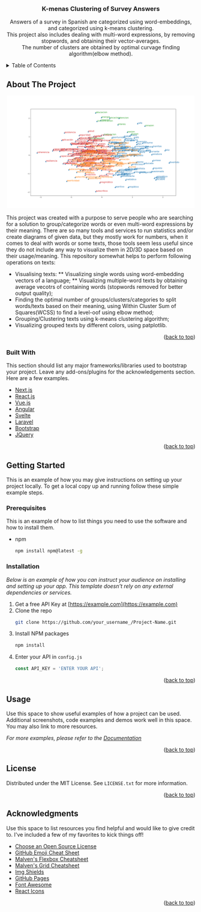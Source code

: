 <div id="top"></div>

<!-- PROJECT SHIELDS -->

<!-- PROJECT LOGO -->
<br />
<div align="center">
  <h3 align="center">K-menas Clustering of Survey Answers</h3>
  <p align="center">
    Answers of a survey in Spanish are categorized using word-embeddings, and categorized using k-means clustering. <br />
    This project also includes dealing with multi-word expressions, by removing stopwords, and obtaining their vector-averages. <br />
    The number of clusters are obtained by optimal curvage finding algorithm(elbow method).
  </p>
</div>



<!-- TABLE OF CONTENTS -->
<details>
  <summary>Table of Contents</summary>
  <ol>
    <li>
      <a href="#about-the-project">About The Project</a>
      <ul>
        <li><a href="#built-with">Built With</a></li>
      </ul>
    </li>
    <li>
      <a href="#getting-started">Getting Started</a>
      <ul>
        <li><a href="#prerequisites">Prerequisites</a></li>
        <li><a href="#installation">Installation</a></li>
      </ul>
    </li>
    <li><a href="#usage">Usage</a></li>
    <li><a href="#license">License</a></li>
    <li><a href="#Acknowledgments">Acknowledgements</a></li>
  </ol>
</details>



<!-- ABOUT THE PROJECT -->
## About The Project
<div align="center">
<img src="https://github.com/elmurod1202/survey-clustering/blob/main/src/example-figure.png?raw=true" width = "500" Alt = "Spanish words scattered in 2D space">
</div>

This project was created with a purpose to serve people who are searching for a solution to group/categorize words or even multi-word expressions by their meaning. There are so many tools and services to run statistics and/or create diagrams of given data, but they mostly work for numbers, when it comes to deal with words or some texts, those tools seem less useful since they do not include any way to visualize them in 2D/3D space based on their usage/meaning. This repository somewhat helps to perform following operations on texts:


* Visualising texts:
** Visualizing single words using word-embedding vectors of a language;
** Visualizing multiple-word texts by obtaining average vecotrs of containing words (stopwords removed for better output quality);
* Finding the optimal number of groups/clusters/categories to split words/texts based on their meaning, using Within Cluster Sum of Squares(WCSS) to find a level-oof using elbow method;
* Grouping/Clustering texts using k-means clustering algorithm;
* Visualizing grouped texts by different colors, using patplotlib.


<p align="right">(<a href="#top">back to top</a>)</p>



### Built With

This section should list any major frameworks/libraries used to bootstrap your project. Leave any add-ons/plugins for the acknowledgements section. Here are a few examples.

* [Next.js](https://nextjs.org/)
* [React.js](https://reactjs.org/)
* [Vue.js](https://vuejs.org/)
* [Angular](https://angular.io/)
* [Svelte](https://svelte.dev/)
* [Laravel](https://laravel.com)
* [Bootstrap](https://getbootstrap.com)
* [JQuery](https://jquery.com)

<p align="right">(<a href="#top">back to top</a>)</p>



<!-- GETTING STARTED -->
## Getting Started

This is an example of how you may give instructions on setting up your project locally.
To get a local copy up and running follow these simple example steps.

### Prerequisites

This is an example of how to list things you need to use the software and how to install them.
* npm
  ```sh
  npm install npm@latest -g
  ```

### Installation

_Below is an example of how you can instruct your audience on installing and setting up your app. This template doesn't rely on any external dependencies or services._

1. Get a free API Key at [https://example.com](https://example.com)
2. Clone the repo
   ```sh
   git clone https://github.com/your_username_/Project-Name.git
   ```
3. Install NPM packages
   ```sh
   npm install
   ```
4. Enter your API in `config.js`
   ```js
   const API_KEY = 'ENTER YOUR API';
   ```

<p align="right">(<a href="#top">back to top</a>)</p>



<!-- USAGE EXAMPLES -->
## Usage

Use this space to show useful examples of how a project can be used. Additional screenshots, code examples and demos work well in this space. You may also link to more resources.

_For more examples, please refer to the [Documentation](https://example.com)_

<p align="right">(<a href="#top">back to top</a>)</p>



<!-- LICENSE -->
## License

Distributed under the MIT License. See `LICENSE.txt` for more information.

<p align="right">(<a href="#top">back to top</a>)</p>




<!-- ACKNOWLEDGMENTS -->
## Acknowledgments

Use this space to list resources you find helpful and would like to give credit to. I've included a few of my favorites to kick things off!

* [Choose an Open Source License](https://choosealicense.com)
* [GitHub Emoji Cheat Sheet](https://www.webpagefx.com/tools/emoji-cheat-sheet)
* [Malven's Flexbox Cheatsheet](https://flexbox.malven.co/)
* [Malven's Grid Cheatsheet](https://grid.malven.co/)
* [Img Shields](https://shields.io)
* [GitHub Pages](https://pages.github.com)
* [Font Awesome](https://fontawesome.com)
* [React Icons](https://react-icons.github.io/react-icons/search)

<p align="right">(<a href="#top">back to top</a>)</p>

